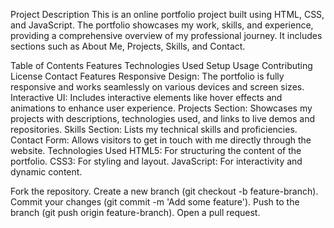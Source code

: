 Project Description
This is an online portfolio project built using HTML, CSS, and JavaScript. The portfolio showcases my work, skills, and experience, providing a comprehensive overview of my professional journey. It includes sections such as About Me, Projects, Skills, and Contact.

Table of Contents
Features
Technologies Used
Setup
Usage
Contributing
License
Contact
Features
Responsive Design: The portfolio is fully responsive and works seamlessly on various devices and screen sizes.
Interactive UI: Includes interactive elements like hover effects and animations to enhance user experience.
Projects Section: Showcases my projects with descriptions, technologies used, and links to live demos and repositories.
Skills Section: Lists my technical skills and proficiencies.
Contact Form: Allows visitors to get in touch with me directly through the website.
Technologies Used
HTML5: For structuring the content of the portfolio.
CSS3: For styling and layout.
JavaScript: For interactivity and dynamic content.

Fork the repository.
Create a new branch (git checkout -b feature-branch).
Commit your changes (git commit -m 'Add some feature').
Push to the branch (git push origin feature-branch).
Open a pull request.
